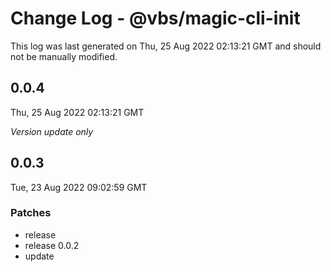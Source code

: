 # Change Log - @vbs/magic-cli-init

This log was last generated on Thu, 25 Aug 2022 02:13:21 GMT and should not be manually modified.

## 0.0.4
Thu, 25 Aug 2022 02:13:21 GMT

_Version update only_

## 0.0.3
Tue, 23 Aug 2022 09:02:59 GMT

### Patches

- release
- release 0.0.2
- update

